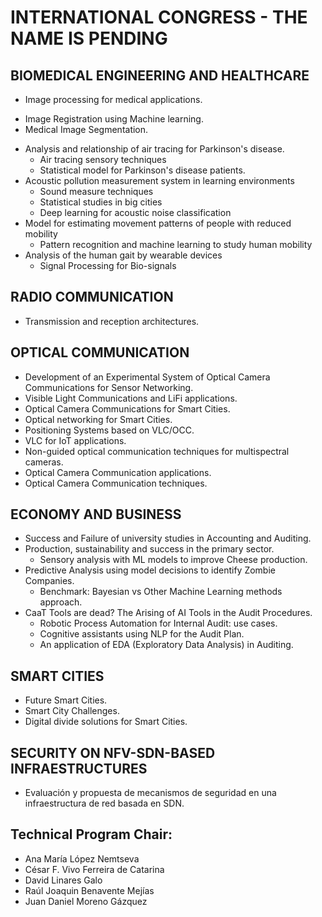 # INTERNATIONAL CONGRESS - THE NAME IS PENDING  


## BIOMEDICAL ENGINEERING AND HEALTHCARE 
*	Image processing for medical applications. 
  - Image Registration using Machine learning.
  - Medical Image Segmentation.
* Analysis and relationship of air tracing for Parkinson's disease.
  * Air tracing sensory techniques
  * Statistical model for Parkinson's disease patients.
* Acoustic pollution measurement system in learning environments
  *	Sound measure techniques
  * Statistical studies in big cities
  * Deep learning for acoustic noise classification
* Model for estimating movement patterns of people with reduced mobility
  *	Pattern recognition and machine learning to study human mobility 
* Analysis of the human gait by wearable devices
  * Signal Processing for Bio-signals 
 
## RADIO COMMUNICATION
* Transmission and reception architectures.

## OPTICAL COMMUNICATION
*	Development of an Experimental System of Optical Camera Communications for Sensor Networking.
 * Visible Light Communications and LiFi applications.
 * Optical Camera Communications for Smart Cities.
 * Optical networking for Smart Cities.
 * Positioning Systems based on VLC/OCC.
 * VLC for IoT applications.
*	Non-guided optical communication techniques for multispectral cameras.
 * Optical Camera Communication applications.
 * Optical Camera Communication techniques.

## ECONOMY AND BUSINESS
 
* Success and Failure of university studies in Accounting and Auditing. 
* Production, sustainability and success in the primary sector.
  * Sensory analysis with ML models to improve Cheese production.
* Predictive Analysis using model decisions to identify Zombie Companies.
  * Benchmark: Bayesian vs Other Machine Learning methods approach.
* CaaT Tools are dead? The Arising of AI Tools in the Audit Procedures.
  * Robotic Process Automation for Internal Audit: use cases.
  * Cognitive assistants using NLP for the Audit Plan.
  * An application of EDA (Exploratory Data Analysis) in Auditing.

## SMART CITIES
* Future Smart Cities.
 * Smart City Challenges.
 * Digital divide solutions for Smart Cities.

## SECURITY ON NFV-SDN-BASED INFRAESTRUCTURES
* Evaluación y propuesta de mecanismos de seguridad en una infraestructura de red basada en SDN.

## Technical Program Chair:
* Ana María López Nemtseva
* César F. Vivo Ferreira de Catarina
* David Linares Galo
* Raúl Joaquin Benavente Mejías
* Juan Daniel Moreno Gázquez


